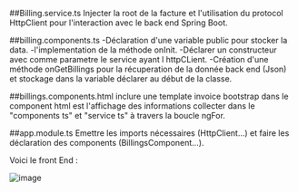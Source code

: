 ##Billing.service.ts
Injecter la root de la facture et l'utilisation du protocol HttpClient pour l'interaction avec le back end Spring Boot.

##billing.components.ts
-Déclaration d'une variable public pour stocker la data.
-l'implementation de la méthode onInit.
-Déclarer un constructeur avec comme parametre le service ayant l httpCLient.
-Création d'une méthode onGetBillings pour la récuperation de la donnée back end (Json) et stockage dans la variable déclarer au début de la classe.

##billings.components.html
inclure une template invoice bootstrap dans le component html est l'affichage des informations collecter dans le "components ts" et "service ts" à travers la boucle ngFor.

##app.module.ts
Emettre les imports nécessaires (HttpClient...) et faire les déclaration des components (BillingsComponent...).

Voici le front End :

![image](https://user-images.githubusercontent.com/61996048/143942263-2fe9e026-c0c7-481b-b60a-798d8f3a3f71.png)

